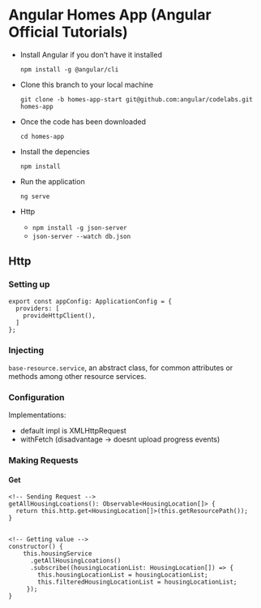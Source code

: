 # Angular Homes App (Angular Official Tutorials)

- Install Angular if you don't have it installed

  `npm install -g @angular/cli`

- Clone this branch to your local machine

  `git clone -b homes-app-start git@github.com:angular/codelabs.git homes-app`

- Once the code has been downloaded

  `cd homes-app`

- Install the depencies

  `npm install`

- Run the application

  `ng serve`

- Http
  - `npm install -g json-server`
  - `json-server --watch db.json`

## Http

### Setting up

```
export const appConfig: ApplicationConfig = {
  providers: [
    provideHttpClient(),
  ]
};
```

### Injecting

`base-resource.service`, an abstract class, for common attributes or methods among other resource services.

### Configuration

Implementations:

- default impl is XMLHttpRequest
- withFetch (disadvantage -> doesnt upload progress events)

### Making Requests

#### Get

```
<!-- Sending Request -->
getAllHousingLcoations(): Observable<HousingLocation[]> {
  return this.http.get<HousingLocation[]>(this.getResourcePath());
}


<!-- Getting value -->
constructor() {
    this.housingService
      .getAllHousingLcoations()
      .subscribe((housingLocationList: HousingLocation[]) => {
        this.housingLocationList = housingLocationList;
        this.filteredHousingLocationList = housingLocationList;
     });
}
```

####
